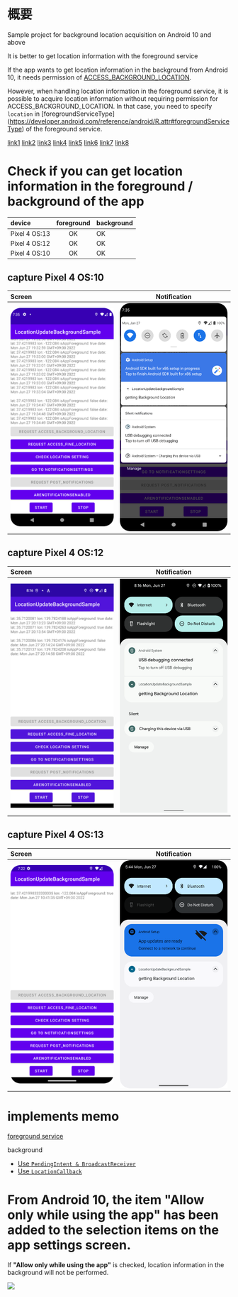 # 概要
Sample project for background location acquisition on Android 10 and above<br>

It is better to get location information with the foreground service<br>

If the app wants to get location information in the background from Android 10, it needs permission of [ACCESS_BACKGROUND_LOCATION](https://developer.android.com/reference/android/Manifest.permission#ACCESS_BACKGROUND_LOCATION).

However, when handling location information in the foreground service, it is possible to acquire location information without requiring permission for ACCESS_BACKGROUND_LOCATION.
In that case, you need to specify `location` in [foregroundServiceType] (https://developer.android.com/reference/android/R.attr#foregroundServiceType) of the foreground service.

[link1](https://developer.android.com/about/versions/10/features#fg-service-types)
[link2](https://developer.android.com/about/versions/10/highlights#privacy_for_users)
[link3](https://developer.android.com/about/versions/10/privacy/changes#app-access-device-location)
[link4](https://developer.android.com/about/versions/13/behavior-changes-all#fgs-manager)
[link5](https://developer.android.com/about/versions/13/changes/notification-permission)
[link6](https://developer.android.com/reference/android/app/NotificationManager#areNotificationsEnabled())
[link7](https://moneyforward.com/engineers_blog/2022/04/11/android13-notification-runtime-permission/)
[link8](https://developer.android.com/training/location/permissions)


# Check if you can get location information in the foreground / background of the app

| device | foreground | background |
|:---|:---:|:---|
|Pixel 4 OS:13 | OK | OK |
|Pixel 4 OS:12 | OK | OK |
|Pixel 4 OS:10 | OK | OK |

## capture Pixel 4 OS:10

| Screen | Notification |
|:---|:---:|
|<img src="https://github.com/LeoAndo/LocationUpdateBackgroundSample/blob/main/capture_API29.png" width=320 /> |<img src="https://github.com/LeoAndo/LocationUpdateBackgroundSample/blob/main/capture_notification_API29.png" width=320 /> |


## capture Pixel 4 OS:12

| Screen | Notification |
|:---|:---:|
|<img src="https://github.com/LeoAndo/LocationUpdateBackgroundSample/blob/main/capture_API32.png" width=320 /> |<img src="https://github.com/LeoAndo/LocationUpdateBackgroundSample/blob/main/capture_notification_API32.png" width=320 /> |

## capture Pixel 4 OS:13

| Screen | Notification |
|:---|:---:|
|<img src="https://github.com/LeoAndo/LocationUpdateBackgroundSample/blob/main/capture_API33.png" width=320 /> |<img src="https://github.com/LeoAndo/LocationUpdateBackgroundSample/blob/main/capture_notification_API33.png" width=320 /> |

# implements memo

[foreground service](https://github.com/LeoAndo/LocationUpdateBackgroundSample/tree/main/app/src/useForegroundService)

background
- [Use `PendingIntent & BroadcastReceiver`](https://github.com/LeoAndo/LocationUpdateBackgroundSample/tree/main/app/src/usePendingIntent)
- [Use `LocationCallback`](https://github.com/LeoAndo/LocationUpdateBackgroundSample/tree/main/app/src/useLocationCallback)

# From Android 10, the item "Allow only while using the app" has been added to the selection items on the app settings screen.

If **"Allow only while using the app"** is checked, location information in the background will not be performed.

<img src="https://user-images.githubusercontent.com/16476224/115006050-625da080-9ee3-11eb-8849-d72701fcdff9.png" width=320 />
